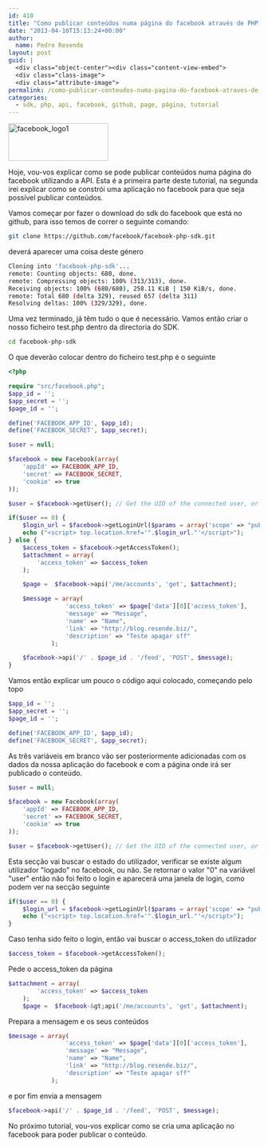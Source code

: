 ```yaml
---
id: 410
title: "Como publicar conteúdos numa página do facebook através de PHP - Parte 1"
date: "2013-04-10T15:13:24+00:00"
author:
  name: Pedro Resende
layout: post
guid: |
  <div class="object-center"><div class="content-view-embed">
  <div class="class-image">
  <div class="attribute-image">
permalink: /como-publicar-conteudos-numa-pagina-do-facebook-atraves-de-php-parte-1/
categories:
  - sdk, php, api, facebook, github, page, página, tutorial
---
```


<div class="object-center">
  <div class="content-view-embed">
    <div class="class-image">
      <div class="attribute-image">
      <img src="https://blog.resende.biz/assets/blog/ezdemo_site/storage/images/media/images/facebook_logo1/11834-1-eng-GB/facebook_logo1_medium.jpg" width="200" height="75"  style="border: 0px solid ;" alt="facebook_logo1" title="facebook_logo1" />
      </div>
    </div>
  </div>
</div>

Hoje, vou-vos explicar como se pode publicar conteúdos numa página do facebook utilizando a API. Esta é a primeira parte deste tutorial, na segunda irei explicar como se constrói uma aplicação no facebook para que seja possível publicar conteúdos.

Vamos começar por fazer o download do sdk do facebook que está no github, para isso temos de correr o seguinte comando:

```bash
git clone https://github.com/facebook/facebook-php-sdk.git
```

deverá aparecer uma coisa deste género

```bash
Cloning into 'facebook-php-sdk'...
remote: Counting objects: 680, done.
remote: Compressing objects: 100% (313/313), done.
Receiving objects: 100% (680/680), 258.11 KiB | 150 KiB/s, done.
remote: Total 680 (delta 329), reused 657 (delta 311)
Resolving deltas: 100% (329/329), done.
```

Uma vez terminado, já têm tudo o que é necessário. Vamos então criar o nosso ficheiro test.php dentro da directoria do SDK.

```bash
cd facebook-php-sdk
```

O que deverão colocar dentro do ficheiro test.php é o seguinte

```php
<?php

require "src/facebook.php";
$app_id = '';
$app_secret = '';
$page_id = '';

define('FACEBOOK_APP_ID', $app_id);
define('FACEBOOK_SECRET', $app_secret);

$user = null;

$facebook = new Facebook(array(
    'appId' => FACEBOOK_APP_ID,
    'secret' => FACEBOOK_SECRET,
    'cookie' => true
));

$user = $facebook->getUser(); // Get the UID of the connected user, or 0 if the Facebook user is not connected.

if($user == 0) {
    $login_url = $facebook->getLoginUrl($params = array('scope' => "publish_stream,offline_access,read_stream,manage_pages", "response" => "access_token"));
    echo ("<script> top.location.href='".$login_url."'</script>");
} else {
    $access_token = $facebook->getAccessToken();
    $attachment = array(
        'access_token' => $access_token
    );

    $page =  $facebook->api('/me/accounts', 'get', $attachment);

    $message = array(
                'access_token' => $page['data'][0]['access_token'],
                'message' => "Message",
                'name' => "Name",
                'link' => "http://blog.resende.biz/",
                'description' => "Teste apagar sff"
            );

    $facebook->api('/' . $page_id . '/feed', 'POST', $message);
}
```

Vamos então explicar um pouco o código aqui colocado, começando pelo topo

```php
$app_id = '';
$app_secret = '';
$page_id = '';

define('FACEBOOK_APP_ID', $app_id);
define('FACEBOOK_SECRET', $app_secret);
```

As três variáveis em branco vão ser posteriormente adicionadas com os dados da nossa aplicação do facebook e com a página onde irá ser publicado o conteúdo.

```php
$user = null;

$facebook = new Facebook(array(
    'appId' => FACEBOOK_APP_ID,
    'secret' => FACEBOOK_SECRET,
    'cookie' => true
));

$user = $facebook->getUser(); // Get the UID of the connected user, or 0 if the Facebook user is not connected.
```

Esta secção vai buscar o estado do utilizador, verificar se existe algum utilizador "logado" no facebook, ou não. Se retornar o valor "0" na variável "user" então não foi feito o login e aparecerá uma janela de login, como podem ver na secção seguinte&nbsp;

```php
if($user == 0) {
    $login_url = $facebook->getLoginUrl($params = array('scope' => "publish_stream,offline_access,read_stream,manage_pages", "response" => "access_token"));
    echo ("<script> top.location.href='".$login_url."'</script>");
}
```

Caso tenha sido feito o login, então vai buscar o access_token do utilizador

```php
$access_token = $facebook->getAccessToken();
```

Pede o access_token da página

```php
$attachment = array(
        'access_token' => $access_token
    );
    $page =  $facebook-&gt;api('/me/accounts', 'get', $attachment);
```

Prepara a mensagem e os seus conteúdos&nbsp;

```php
$message = array(
                'access_token' => $page['data'][0]['access_token'],
                'message' => "Message",
                'name' => "Name",
                'link' => "http://blog.resende.biz/",
                'description' => "Teste apagar sff"
            );
```

e por fim envia a mensagem

```php
$facebook->api('/' . $page_id . '/feed', 'POST', $message);
```

No próximo tutorial, vou-vos explicar como se cria uma aplicação no facebook para poder publicar o conteúdo.
